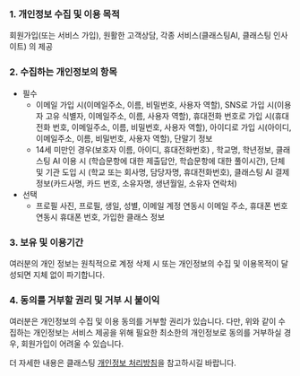 ### 1. 개인정보 수집 및 이용 목적

회원가입(또는 서비스 가입), 원활한 고객상담, 각종 서비스(클래스팅AI, 클래스팅 인사이트) 의 제공

### 2. 수집하는 개인정보의 항목

- 필수
  - 이메일 가입 시(이메일주소, 이름, 비밀번호, 사용자 역할), SNS로 가입 시(이용자 고유 식별자, 이메일주소, 이름, 사용자 역할), 휴대전화 번호로 가입 시(휴대전화 번호, 이메일주소, 이름, 비밀번호, 사용자 역할), 아이디로 가입 시(아이디, 이메일주소, 이름, 비밀번호, 사용자 역할), 단말기 정보
  - 14세 미만인 경우(보호자 이름, 아이디, 휴대전화번호) , 학교명, 학년정보,  클래스팅 AI 이용 시 (학습문항에 대한 제출답안, 학습문항에 대한 풀이시간), 단체 및 기관 도입 시 (학교 또는 회사명, 담당자명, 휴대전화번호), 클래스팅 AI 결제정보(카드사명, 카드 번호, 소유자명, 생년월일, 소유자 연락처)
- 선택
  - 프로필 사진, 프로필, 생일, 성별, 이메일 계정 연동시 이메일 주소, 휴대폰 번호 연동시 휴대폰 번호, 가입한 클래스 정보



### 3. 보유 및 이용기간

여러분의 개인 정보는 원칙적으로 계정 삭제 시 또는 개인정보의 수집 및 이용목적이 달성되면 지체 없이 파기합니다.

### 4. 동의를 거부할 권리 및 거부 시 불이익

여러분은 개인정보의 수집 및 이용 동의를 거부할 권리가 있습니다. 다만, 위와 같이 수집하는 개인정보는 서비스 제공을 위해 필요한 최소한의 개인정보로 동의를 거부하실 경우, 회원가입이 어려울 수 있습니다.
 
더 자세한 내용은 클래스팅 [개인정보 처리방침](https://policies.classting.com/ko/privacy)을 참고하시길 바랍니다.

